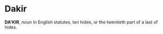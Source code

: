 # Dakir

**DA'KIR**, _noun_ In English statutes, ten hides, or the twentieth part of a last of hides.